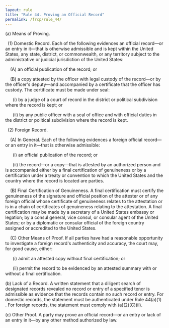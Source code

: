 ```yaml
---
layout: rule
title: "Rule 44. Proving an Official Record"
permalink: /frcp/rule_44/
---
```


(a) Means of Proving.


&nbsp;&nbsp;(1) Domestic Record. Each of the following evidences an official record—or an entry in it—that is otherwise admissible and is kept within the United States, any state, district, or commonwealth, or any territory subject to the administrative or judicial jurisdiction of the United States:


&nbsp;&nbsp;&nbsp;&nbsp;(A) an official publication of the record; or


&nbsp;&nbsp;&nbsp;&nbsp;(B) a copy attested by the officer with legal custody of the record—or by the officer's deputy—and accompanied by a certificate that the officer has custody. The certificate must be made under seal:


&nbsp;&nbsp;&nbsp;&nbsp;&nbsp;&nbsp;(i) by a judge of a court of record in the district or political subdivision where the record is kept; or


&nbsp;&nbsp;&nbsp;&nbsp;&nbsp;&nbsp;(ii) by any public officer with a seal of office and with official duties in the district or political subdivision where the record is kept.


&nbsp;&nbsp;(2) Foreign Record.


&nbsp;&nbsp;&nbsp;&nbsp;(A) In General. Each of the following evidences a foreign official record—or an entry in it—that is otherwise admissible:


&nbsp;&nbsp;&nbsp;&nbsp;&nbsp;&nbsp;(i) an official publication of the record; or


&nbsp;&nbsp;&nbsp;&nbsp;&nbsp;&nbsp;(ii) the record—or a copy—that is attested by an authorized person and is accompanied either by a final certification of genuineness or by a certification under a treaty or convention to which the United States and the country where the record is located are parties.


&nbsp;&nbsp;&nbsp;&nbsp;(B) Final Certification of Genuineness. A final certification must certify the genuineness of the signature and official position of the attester or of any foreign official whose certificate of genuineness relates to the attestation or is in a chain of certificates of genuineness relating to the attestation. A final certification may be made by a secretary of a United States embassy or legation; by a consul general, vice consul, or consular agent of the United States; or by a diplomatic or consular official of the foreign country assigned or accredited to the United States.


&nbsp;&nbsp;&nbsp;&nbsp;(C) Other Means of Proof. If all parties have had a reasonable opportunity to investigate a foreign record's authenticity and accuracy, the court may, for good cause, either:


&nbsp;&nbsp;&nbsp;&nbsp;&nbsp;&nbsp;(i) admit an attested copy without final certification; or


&nbsp;&nbsp;&nbsp;&nbsp;&nbsp;&nbsp;(ii) permit the record to be evidenced by an attested summary with or without a final certification.


(b) Lack of a Record. A written statement that a diligent search of designated records revealed no record or entry of a specified tenor is admissible as evidence that the records contain no such record or entry. For domestic records, the statement must be authenticated under Rule 44(a)(1) . For foreign records, the statement must comply with (a)(2)(C)(ii).


(c) Other Proof. A party may prove an official record—or an entry or lack of an entry in it—by any other method authorized by law.
